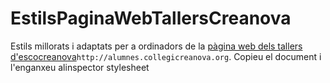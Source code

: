 # EstilsPaginaWebTallersCreanova
Estils millorats i adaptats per a ordinadors de la [pàgina web dels tallers d'escocreanova](http://alumnes.collegicreanova.org)`http://alumnes.collegicreanova.org`. Copieu el document i l'enganxeu alinspector stylesheet
